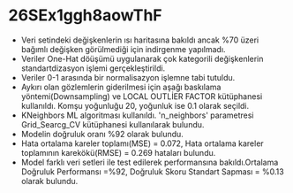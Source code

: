 # 26SEx1ggh8aowThF

* Veri setindeki değişkenlerin ısı haritasına bakıldı ancak %70 üzeri bağımlı değişken görülmediği için indirgenme yapılmadı.
* Veriler One-Hat döüşümü uygulanarak çok kategorili değişkenlerin standartdizasyon işlemi gerçekleştirildi.
* Veriler 0-1 arasında bir normalisazyon işlemne tabi tutuldu.
* Aykırı olan gözlemlerin giderilmesi için aşağı baskılama yöntemi(Downsampling) ve LOCAL OUTLİER FACTOR kütüphanesi kullanıldı. Komşu yoğunluğu 20, yoğunluk ise 0.1 olarak  seçildi.
* KNeighbors ML algoritması kullanıldı. 'n_neighbors' parametresi Grid_Searcg_CV kütüphanesi kullanılarak bulundu.
* Modelin doğruluk oranı %92 olarak bulundu.
* Hata ortalama kareler toplamı(MSE) = 0.072, Hata ortalama kareler toplamının karekökü(RMSE) = 0.269 hataları bulundu.
* Model farklı  veri setleri ile test edilerek performansına bakıldı.Ortalama Doğruluk Performansı =%92, Doğruluk Skoru Standart Sapması = %0.13 olarak bulundu.
